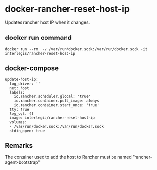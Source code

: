 # docker-rancher-reset-host-ip
Updates rancher host IP when it changes.
## docker run command
`docker run --rm  -v /var/run/docker.sock:/var/run/docker.sock -it interlegis/rancher-reset-host-ip`
## docker-compose
```
update-host-ip:
  log_driver: ''
  net: host
  labels:
    io.rancher.scheduler.global: 'true'
    io.rancher.container.pull_image: always
    io.rancher.container.start_once: 'true'
  tty: true
  log_opt: {}
  image: interlegis/rancher-reset-host-ip
  volumes:
  - /var/run/docker.sock:/var/run/docker.sock
  stdin_open: true
```

## Remarks
The container used to add the host to Rancher must be named "rancher-agent-bootstrap"
